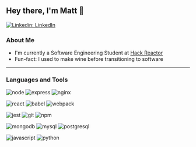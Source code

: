 ## Hey there, I'm Matt 👋

[![Linkedin: LinkedIn](https://img.shields.io/badge/-LinkedIn-blue?style=flat-square&logo=Linkedin&logoColor=white&link=https://www.linkedin.com/in/matt-heindel-76382218b/)](https://www.linkedin.com/in/matt-heindel-76382218b/)

### About Me

- I'm currently a Software Engineering Student at [Hack Reactor](https://www.hackreactor.com/coding-bootcamp?gclid=CjwKCAjwuvmHBhAxEiwAWAYj-GAGxDfcp29hdLplIaXfBrrLL-noZV7WkwMzGgZ54yDuHydiM9izaxoCWAoQAvD_BwE)
- Fun-fact: I used to make wine before transitioning to software

---

### Languages and Tools

![node](https://www.vectorlogo.zone/logos/nodejs/nodejs-ar21.svg)
![express](https://www.vectorlogo.zone/logos/expressjs/expressjs-ar21.svg)
![nginx](https://www.vectorlogo.zone/logos/nginx/nginx-ar21.svg)

![react](https://www.vectorlogo.zone/logos/reactjs/reactjs-ar21.svg)
![babel](https://www.vectorlogo.zone/logos/babeljs/babeljs-ar21.svg)
![webpack](https://www.vectorlogo.zone/logos/js_webpack/js_webpack-ar21.svg)

![jest](https://www.vectorlogo.zone/logos/jestjsio/jestjsio-ar21.svg)
![git](https://www.vectorlogo.zone/logos/git-scm/git-scm-ar21.svg)
![npm](https://www.vectorlogo.zone/logos/npmjs/npmjs-ar21.svg)

![mongodb](https://www.vectorlogo.zone/logos/mongodb/mongodb-ar21.svg)
![mysql](https://www.vectorlogo.zone/logos/mysql/mysql-ar21.svg)
![postgresql](https://www.vectorlogo.zone/logos/postgresql/postgresql-ar21.svg)

![javascript](https://www.vectorlogo.zone/logos/javascript/javascript-ar21.svg)
![python](https://www.vectorlogo.zone/logos/python/python-ar21.svg)
